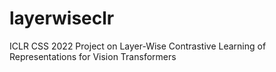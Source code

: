 # layerwiseclr
ICLR CSS 2022 Project on Layer-Wise Contrastive Learning of Representations for Vision Transformers
